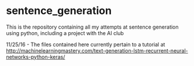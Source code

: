# sentence_generation

This is the repository containing all my attempts at sentence generation using python, including a project with the AI club

11/25/16 - The files contained here currently pertain to a tutorial at http://machinelearningmastery.com/text-generation-lstm-recurrent-neural-networks-python-keras/
